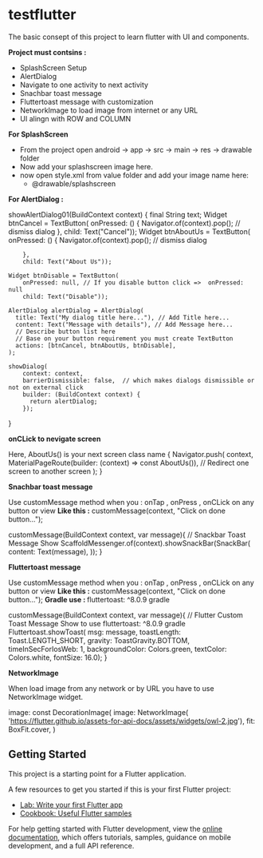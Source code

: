 # testflutter

The basic consept of this project to learn flutter with UI and components.

<b>Project must contsins : </b>
- SplashScreen Setup
- AlertDialog 
- Navigate to one activity to next activity
- Snachbar toast message
- Fluttertoast message with customization
- NetworkImage to load image from internet or any URL
- UI alingn with ROW and COLUMN

<b>For SplashScreen</b>
- From the project open android -> app -> src -> main -> res -> drawable folder
- Now add your splashscreen image here.
- now open style.xml from value folder and add your image name here:
  - <item name="android:windowBackground">@drawable/splashscreen</item>

<b>For AlertDialog : </b>

 showAlertDialog01(BuildContext context) {
    final String text;
    Widget btnCancel = TextButton(
        onPressed: () {
          Navigator.of(context).pop(); // dismiss dialog
        },
        child: Text("Cancel"));
    Widget btnAboutUs = TextButton(
        onPressed: () {
          Navigator.of(context).pop(); // dismiss dialog
<!--           customMessage(context, "Click on done button...");

          Navigator.push(
            context,
            MaterialPageRoute(builder: (context) => const AboutUs()),   // Redirect one screen to another screen
          ); -->
        },
        child: Text("About Us"));

    Widget btnDisable = TextButton(
        onPressed: null, // If you disable button click =>  onPressed: null
        child: Text("Disable"));

    AlertDialog alertDialog = AlertDialog(
      title: Text("My dialog title here..."), // Add Title here...
      content: Text("Message with details"), // Add Message here...
      // Describe button list here
      // Base on your button requirement you must create TextButton
      actions: [btnCancel, btnAboutUs, btnDisable],
    );

    showDialog(
        context: context,
        barrierDismissible: false,  // which makes dialogs dismissible or not on external click
        builder: (BuildContext context) {
          return alertDialog;
        });
  }

<b>onCLick to nevigate screen</b>

Here, AboutUs() is your next screen class name
{
  Navigator.push(
            context,
            MaterialPageRoute(builder: (context) => const AboutUs()),   // Redirect one screen to another screen
          );
}

<b>Snachbar toast message</b>

Use customMessage method when you : onTap , onPress , onCLick on any button or view
<b>Like this :</b> customMessage(context, "Click on done button...");

 customMessage(BuildContext context, var message){
    // Snackbar Toast Message Show
    ScaffoldMessenger.of(context).showSnackBar(SnackBar(
      content: Text(message),
    ));
  }
          
<b>Fluttertoast message</b>

Use customMessage method when you : onTap , onPress , onCLick on any button or view
<b>Like this :</b> customMessage(context, "Click on done button...");
<b>Gradle use : </b> fluttertoast: ^8.0.9 gradle

customMessage(BuildContext context, var message){
   // Flutter Custom Toast Message Show to use fluttertoast: ^8.0.9 gradle
    Fluttertoast.showToast(
        msg: message,
        toastLength: Toast.LENGTH_SHORT,
        gravity: ToastGravity.BOTTOM,
        timeInSecForIosWeb: 1,
        backgroundColor: Colors.green,
        textColor: Colors.white,
        fontSize: 16.0);
  }
  
<b>NetworkImage</b>

When load image from any network or by URL you have to use NetworkImage widget.

image: const DecorationImage(
                        image: NetworkImage(
                            'https://flutter.github.io/assets-for-api-docs/assets/widgets/owl-2.jpg'),
                        fit: BoxFit.cover,
                      )
          
          

## Getting Started

This project is a starting point for a Flutter application.

A few resources to get you started if this is your first Flutter project:

- [Lab: Write your first Flutter app](https://docs.flutter.dev/get-started/codelab)
- [Cookbook: Useful Flutter samples](https://docs.flutter.dev/cookbook)

For help getting started with Flutter development, view the
[online documentation](https://docs.flutter.dev/), which offers tutorials,
samples, guidance on mobile development, and a full API reference.
